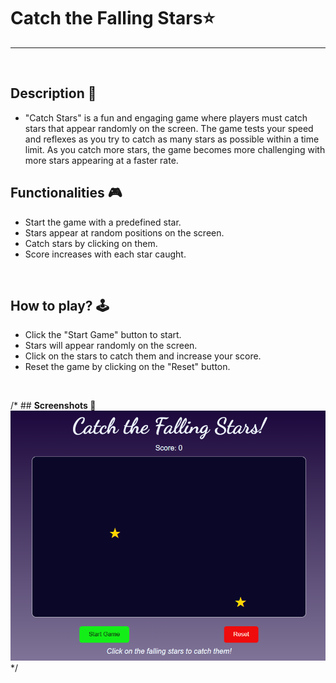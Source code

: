 
# **Catch the Falling Stars⭐** 

---

<br>

## **Description 📃**
<!-- add your game description here  -->
- "Catch Stars" is a fun and engaging game where players must catch stars that appear randomly on the screen. The game tests your speed and reflexes as you try to catch as many stars as possible within a time limit. As you catch more stars, the game becomes more challenging with more stars appearing at a faster rate. 

## **Functionalities 🎮**
<!-- add functionalities over here -->
- Start the game with a predefined star.
- Stars appear at random positions on the screen.
- Catch stars by clicking on them.
- Score increases with each star caught.

<br>

## **How to play? 🕹️**
<!-- add the steps how to play games -->
- Click the "Start Game" button to start.
- Stars will appear randomly on the screen.
- Click on the stars to catch them and increase your score.
- Reset the game by clicking on the "Reset" button.
<br>

/* ## **Screenshots 📸**
![Catch_the_falling_star](https://github.com/ankana2113/GameZone/blob/main/assets/images/catch-stars.png)*/



<br>

